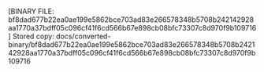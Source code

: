 [BINARY FILE: bf8dad677b22ea0ae199e5862bce703ad83e266578348b5708b242142928aa1770a37bdff05c096cf41f6cd566b67e898cb08bfc73307c8d970f9b109716]
Stored copy: docs/converted-binary/bf8dad677b22ea0ae199e5862bce703ad83e266578348b5708b242142928aa1770a37bdff05c096cf41f6cd566b67e898cb08bfc73307c8d970f9b109716
